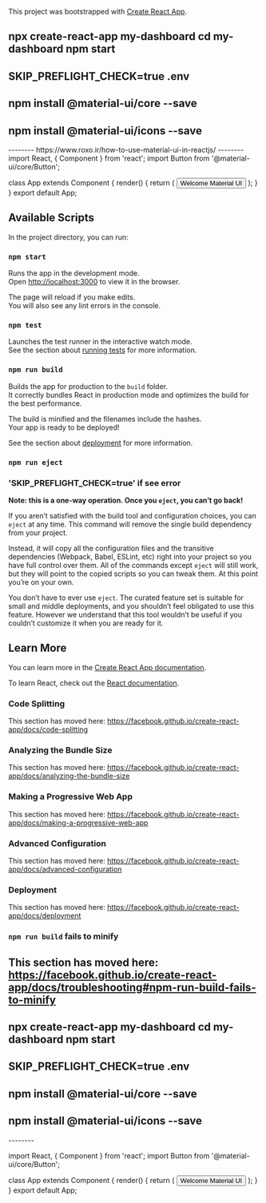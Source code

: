 This project was bootstrapped with [Create React App](https://github.com/facebook/create-react-app).

npx create-react-app my-dashboard
cd my-dashboard
npm start
--------
SKIP_PREFLIGHT_CHECK=true   .env
-------
npm install @material-ui/core --save
-------
npm install @material-ui/icons --save
-------
<link rel="stylesheet"
  href=“https://fonts.googleapis.com/css?family=Roboto:400,500" />
<link rel="stylesheet"
  href=“https://fonts.googleapis.com/icon?family=Material+Icons" />
--------
https://www.roxo.ir/how-to-use-material-ui-in-reactjs/
--------
import React, { Component } from 'react';
import Button from '@material-ui/core/Button';
 
class App extends Component {
  render() {
    return (
      <Button variant="contained" color="primary">
        Welcome Material UI
      </Button>
    );
  }
}
export default App;



## Available Scripts

In the project directory, you can run:

### `npm start`

Runs the app in the development mode.<br>
Open [http://localhost:3000](http://localhost:3000) to view it in the browser.

The page will reload if you make edits.<br>
You will also see any lint errors in the console.

### `npm test`

Launches the test runner in the interactive watch mode.<br>
See the section about [running tests](https://facebook.github.io/create-react-app/docs/running-tests) for more information.

### `npm run build`

Builds the app for production to the `build` folder.<br>
It correctly bundles React in production mode and optimizes the build for the best performance.

The build is minified and the filenames include the hashes.<br>
Your app is ready to be deployed!

See the section about [deployment](https://facebook.github.io/create-react-app/docs/deployment) for more information.

### `npm run eject`

### 'SKIP_PREFLIGHT_CHECK=true' if see error

**Note: this is a one-way operation. Once you `eject`, you can’t go back!**

If you aren’t satisfied with the build tool and configuration choices, you can `eject` at any time. This command will remove the single build dependency from your project.

Instead, it will copy all the configuration files and the transitive dependencies (Webpack, Babel, ESLint, etc) right into your project so you have full control over them. All of the commands except `eject` will still work, but they will point to the copied scripts so you can tweak them. At this point you’re on your own.

You don’t have to ever use `eject`. The curated feature set is suitable for small and middle deployments, and you shouldn’t feel obligated to use this feature. However we understand that this tool wouldn’t be useful if you couldn’t customize it when you are ready for it.

## Learn More

You can learn more in the [Create React App documentation](https://facebook.github.io/create-react-app/docs/getting-started).

To learn React, check out the [React documentation](https://reactjs.org/).

### Code Splitting

This section has moved here: https://facebook.github.io/create-react-app/docs/code-splitting

### Analyzing the Bundle Size

This section has moved here: https://facebook.github.io/create-react-app/docs/analyzing-the-bundle-size

### Making a Progressive Web App

This section has moved here: https://facebook.github.io/create-react-app/docs/making-a-progressive-web-app

### Advanced Configuration

This section has moved here: https://facebook.github.io/create-react-app/docs/advanced-configuration

### Deployment

This section has moved here: https://facebook.github.io/create-react-app/docs/deployment

### `npm run build` fails to minify

This section has moved here: https://facebook.github.io/create-react-app/docs/troubleshooting#npm-run-build-fails-to-minify
--------------------------------------------------

npx create-react-app my-dashboard
cd my-dashboard
npm start
--------
SKIP_PREFLIGHT_CHECK=true   .env
-------
npm install @material-ui/core --save
-------
npm install @material-ui/icons --save
-------
<link rel="stylesheet"
  href=“https://fonts.googleapis.com/css?family=Roboto:400,500" />
<link rel="stylesheet"
  href=“https://fonts.googleapis.com/icon?family=Material+Icons" />
--------

import React, { Component } from 'react';
import Button from '@material-ui/core/Button';
 
class App extends Component {
  render() {
    return (
      <Button variant="contained" color="primary">
        Welcome Material UI
      </Button>
    );
  }
}
export default App;

